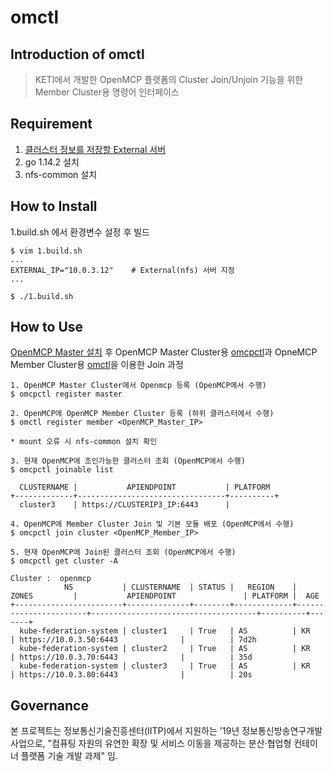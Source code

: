 # omctl

## Introduction of omctl

> KETI에서 개발한 OpenMCP 플랫폼의 Cluster Join/Unjoin 기능을 위한 Member Cluster용 명령어 인터페이스
>

## Requirement
1. [클러스터 정보를 저장할 External 서버](https://github.com/openmcp/external)
1. go 1.14.2 설치
1. nfs-common 설치


## How to Install
1.build.sh 에서 환경변수 설정 후 빌드
```
$ vim 1.build.sh
...
EXTERNAL_IP="10.0.3.12"    # External(nfs) 서버 지정
...

$ ./1.build.sh
```

## How to Use
[OpenMCP Master 설치](https://github.com/openmcp/openmcp) 후 OpenMCP Master Cluster용 [omcpctl](https://github.com/openmcp/openmcp/tree/master/omcpctl)과 OpneMCP Member Cluster용 [omctl](https://github.com/openmcp/openmcp-cli)을 이용한 Join 과정


```
1. OpenMCP Master Cluster에서 Openmcp 등록 (OpenMCP에서 수행)
$ omcpctl register master

2. OpenMCP에 OpenMCP Member Cluster 등록 (하위 클러스터에서 수행) 
$ omctl register member <OpenMCP_Master_IP>

* mount 오류 시 nfs-common 설치 확인

3. 현재 OpenMCP에 조인가능한 클러스터 조회 (OpenMCP에서 수행)
$ omcpctl joinable list

  CLUSTERNAME |           APIENDPOINT           | PLATFORM  
+-------------+---------------------------------+----------+
  cluster3    | https://CLUSTERIP3_IP:6443      |   

4. OpenMCP에 Member Cluster Join 및 기본 모듈 배포 (OpenMCP에서 수행)
$ omcpctl join cluster <OpenMCP_Member_IP>

5. 현재 OpenMCP에 Join된 클러스터 조회 (OpenMCP에서 수행)
$ omcpctl get cluster -A

Cluster :  openmcp
            NS           | CLUSTERNAME  | STATUS |   REGION    |         ZONES         |           APIENDPOINT               | PLATFORM |  AGE   
+------------------------+--------------+--------+-------------+-----------------------+-------------------------------------+----------+-------+
  kube-federation-system | cluster1     | True   | AS          | KR                    | https://10.0.3.50:6443              |          | 7d2h   
  kube-federation-system | cluster2     | True   | AS          | KR                    | https://10.0.3.70:6443              |          | 35d    
  kube-federation-system | cluster3     | True   | AS          | KR                    | https://10.0.3.80:6443              |          | 20s 
```


## Governance

본 프로젝트는 정보통신기술진흥센터(IITP)에서 지원하는 '19년 정보통신방송연구개발사업으로, "컴퓨팅 자원의 유연한 확장 및 서비스 이동을 제공하는 분산·협업형 컨테이너 플랫폼 기술 개발 과제" 임.
